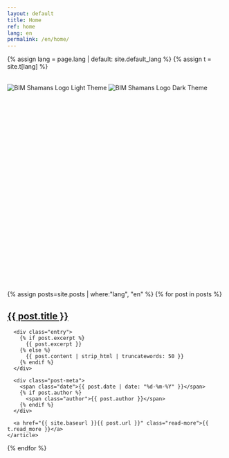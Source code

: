 ```yaml
---
layout: default
title: Home
ref: home
lang: en
permalink: /en/home/
---
```

{% assign lang = page.lang | default: site.default_lang %}
{% assign t = site.t[lang] %}

<style>
.hero-section {
  position: relative;
  width: 100%;
  margin: 2rem 0;
}

.hero-section .site-avatar {
  position: relative;
  z-index: 2;
  max-width: 1024px;
  margin: 0 auto;
  height: 222px;
}

.hero-section .plexus-container {
  height: 222px;
}
</style>

<div class="hero-section">
  <div class="site-avatar">
    <img 
      src="{{ site.baseurl }}/assets/images/Logo_BIMShamans_Baner_AlphaDarkLetters_1024x222.png" 
      alt="BIM Shamans Logo Light Theme" 
      class="logo-light"
    >
    <img 
      src="{{ site.baseurl }}/assets/images/Logo_BIMShamans_Baner_AlphaLightLetters_1024x222.png" 
      alt="BIM Shamans Logo Dark Theme" 
      class="logo-dark"
    >
  </div>
  
  <div class="plexus-container">
    <canvas id="plexusCanvas"></canvas>
  </div>
</div>

<div class="posts">
  {% assign posts=site.posts | where:"lang", "en" %}
  {% for post in posts %}
    <article class="post">
      <h1><a href="{{ site.baseurl }}{{ post.url }}">{{ post.title }}</a></h1>

      <div class="entry">
        {% if post.excerpt %}
          {{ post.excerpt }}
        {% else %}
          {{ post.content | strip_html | truncatewords: 50 }}
        {% endif %}
      </div>

      <div class="post-meta">
        <span class="date">{{ post.date | date: "%d-%m-%Y" }}</span>
        {% if post.author %}
          <span class="author">{{ post.author }}</span>
        {% endif %}
      </div>

      <a href="{{ site.baseurl }}{{ post.url }}" class="read-more">{{ t.read_more }}</a>
    </article>
  {% endfor %}
</div>

<script src="{{ site.baseurl }}/assets/background-plexus.js" defer></script>